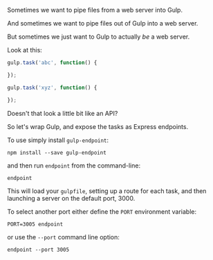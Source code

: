 Sometimes we want to pipe files from a web server into Gulp.

And sometimes we want to pipe files out of Gulp into a web server.

But sometimes we just want to Gulp to actually *be* a web server.

Look at this:

```javascript
gulp.task('abc', function() {

});

gulp.task('xyz', function() {

});
```

Doesn't that look a little bit like an API?

So let's wrap Gulp, and expose the tasks as Express endpoints.

To use simply install `gulp-endpoint`:

```shell
npm install --save gulp-endpoint
```

and then run `endpoint` from the command-line:

```shell
endpoint
```

This will load your `gulpfile`, setting up a route for each task, and then launching a server on the default port, 3000.

To select another port either define the `PORT` environment variable:

```shell
PORT=3005 endpoint
```

or use the `--port` command line option:

```shell
endpoint --port 3005
```

